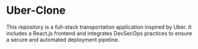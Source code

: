 # Uber-Clone
This repository is a full-stack transportation application inspired by Uber. It includes a React.js frontend and integrates DevSecOps practices to ensure a secure and automated deployment pipeline.
